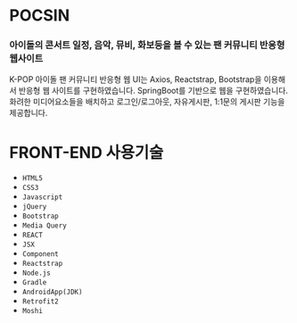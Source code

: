 <h1>POCSIN</h1>
<h3>아이돌의 콘서트 일정, 음악, 뮤비, 화보등을 볼 수 있는 팬 커뮤니티 반응형 웹사이트</h3>
<p>K-POP 아이돌 팬 커뮤니티 반응형 웹 UI는 Axios, Reactstrap, Bootstrap을 이용해서 반응형 웹 사이트를 구현하였습니다. SpringBoot를 기반으로 웹을 구현하였습니다. 화려한 미디어요소들을 배치하고 로그인/로그아웃, 자유게시판, 1:1문의 게시판 기능을 제공합니다.</p>
<h1>FRONT-END 사용기술</h1>
<ul class="stack">
	<li>
		<code>HTML5</code>
	</li>
	<li>
		<code>CSS3</code>
	</li>
	<li>
		<code>Javascript</code>
	</li>
  	<li>
		<code>jQuery</code>
	</li>
	<li>
		<code>Bootstrap</code>
	</li>
	<li>
		<code>Media Query</code>
  	</li>	
	<li>
		<code>REACT</code>
	</li>	
	<li>
		<code>JSX</code>
	</li>	
	<li>
		<code>Component</code>
  	</li>	
	<li>
		<code>Reactstrap</code>	
	</li>
	<li>
		<code>Node.js</code>
	</li>	
	<li>
		<code>Gradle</code>
  	</li>	
	<li>
		<code>AndroidApp(JDK)</code>	
	</li>
	<li>
		<code>Retrofit2</code>
  	</li>	
	<li>
		<code>Moshi</code>	
	</li>	
	
</ul>
